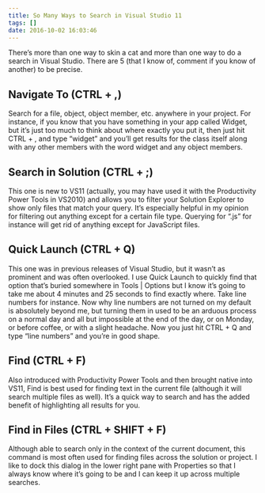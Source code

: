 ```yaml
---
title: So Many Ways to Search in Visual Studio 11
tags: []
date: 2016-10-02 16:03:46
---
```


There&rsquo;s more than one way to skin a cat and more than one way to do a search in Visual Studio. There are 5 (that I know of, comment if you know of another) to be precise.

## Navigate To (CTRL + ,)

Search for a file, object, object member, etc. anywhere in your project. For instance, if you know that you have something in your app called Widget, but it&rsquo;s just too much to think about where exactly you put it, then just hit CTRL + , and type &ldquo;widget&rdquo; and you&rsquo;ll get results for the class itself along with any other members with the word widget and any object members.

## Search in Solution (CTRL + ;)

This one is new to VS11 (actually, you may have used it with the Productivity Power Tools in VS2010) and allows you to filter your Solution Explorer to show only files that match your query. It&rsquo;s especially helpful in my opinion for filtering out anything except for a certain file type. Querying for &ldquo;.js&rdquo; for instance will get rid of anything except for JavaScript files.

## Quick Launch (CTRL + Q)

This one was in previous releases of Visual Studio, but it wasn&rsquo;t as prominent and was often overlooked. I use Quick Launch to quickly find that option that&rsquo;s buried somewhere in Tools | Options but I know it&rsquo;s going to take me about 4 minutes and 25 seconds to find exactly where. Take line numbers for instance. Now why line numbers are not turned on my default is absolutely beyond me, but turning them in used to be an arduous process on a normal day and all but impossible at the end of the day, or on Monday, or before coffee, or with a slight headache. Now you just hit CTRL + Q and type &ldquo;line numbers&rdquo; and you&rsquo;re in good shape.

## Find (CTRL + F)

Also introduced with Productivity Power Tools and then brought native into VS11, Find is best used for finding text in the current file (although it will search multiple files as well). It&rsquo;s a quick way to search and has the added benefit of highlighting all results for you.

## Find in Files (CTRL + SHIFT + F)

Although able to search only in the context of the current document, this command is most often used for finding files across the solution or project. I like to dock this dialog in the lower right pane with Properties so that I always know where it&rsquo;s going to be and I can keep it up across multiple searches.